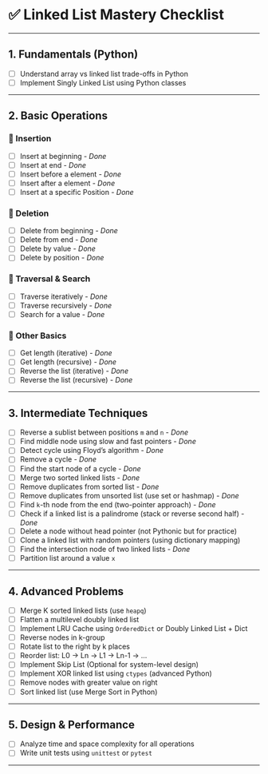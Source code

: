 # ✅ Linked List Mastery Checklist

---

## 1. Fundamentals (Python)
- [ ] Understand array vs linked list trade-offs in Python
- [ ] Implement Singly Linked List using Python classes

---

## 2. Basic Operations

### 🔹 Insertion
- [ ] Insert at beginning - _Done_
- [ ] Insert at end - _Done_
- [ ] Insert before a element - _Done_
- [ ] Insert after a element - _Done_
- [ ] Insert at a specific Position - _Done_

### 🔹 Deletion
- [ ] Delete from beginning - _Done_
- [ ] Delete from end - _Done_
- [ ] Delete by value - _Done_
- [ ] Delete by position - _Done_

### 🔹 Traversal & Search
- [ ] Traverse iteratively - _Done_
- [ ] Traverse recursively - _Done_
- [ ] Search for a value - _Done_

### 🔹 Other Basics
- [ ] Get length (iterative) - _Done_
- [ ] Get length (recursive) - _Done_
- [ ] Reverse the list (iterative) - _Done_
- [ ] Reverse the list (recursive) - _Done_

---

## 3. Intermediate Techniques

- [ ] Reverse a sublist between positions `m` and `n` - _Done_
- [ ] Find middle node using slow and fast pointers - _Done_
- [ ] Detect cycle using Floyd’s algorithm - _Done_
- [ ] Remove a cycle - _Done_
- [ ] Find the start node of a cycle - _Done_
- [ ] Merge two sorted linked lists - _Done_
- [ ] Remove duplicates from sorted list - _Done_
- [ ] Remove duplicates from unsorted list (use set or hashmap) - _Done_
- [ ] Find `k`-th node from the end (two-pointer approach) - _Done_
- [ ] Check if a linked list is a palindrome (stack or reverse second half) - _Done_
- [ ] Delete a node without head pointer (not Pythonic but for practice)
- [ ] Clone a linked list with random pointers (using dictionary mapping)
- [ ] Find the intersection node of two linked lists - _Done_
- [ ] Partition list around a value `x`

---

## 4. Advanced Problems

- [ ] Merge K sorted linked lists (use `heapq`)
- [ ] Flatten a multilevel doubly linked list
- [ ] Implement LRU Cache using `OrderedDict` or Doubly Linked List + Dict
- [ ] Reverse nodes in k-group
- [ ] Rotate list to the right by k places
- [ ] Reorder list: L0 → Ln → L1 → Ln-1 → ...
- [ ] Implement Skip List (Optional for system-level design)
- [ ] Implement XOR linked list using `ctypes` (advanced Python)
- [ ] Remove nodes with greater value on right
- [ ] Sort linked list (use Merge Sort in Python)

---

## 5. Design & Performance

- [ ] Analyze time and space complexity for all operations
- [ ] Write unit tests using `unittest` or `pytest`

---